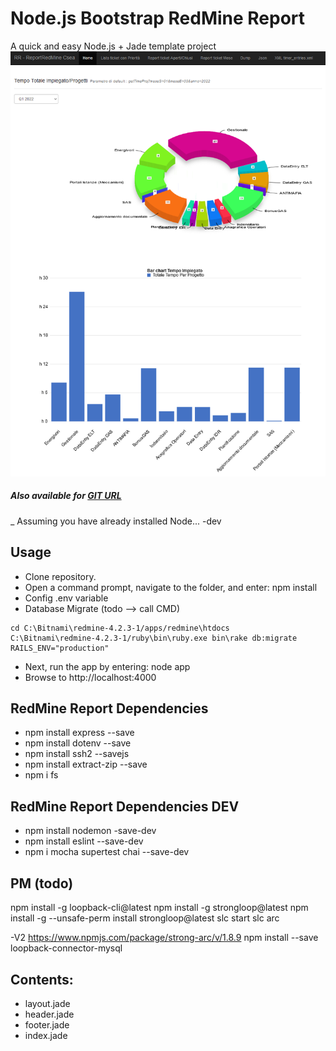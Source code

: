 Node.js Bootstrap RedMine Report
===

A quick and easy Node.js + Jade template project
![Image](https://raw.githubusercontent.com/flaviooo/ReportRedmine/main/public/images/2022_01_26_18_02_48_RR_ReportRedMine.png)
##### Also available for [GIT URL](https://github.com/flaviooo/ReportRedmine)
_ Assuming you have already installed Node...
-dev
## Usage
- Clone repository.
- Open a command prompt, navigate to the folder, and enter: npm install
- Config .env variable
- Database Migrate (todo --> call CMD)
```
cd C:\Bitnami\redmine-4.2.3-1/apps/redmine\htdocs
C:\Bitnami\redmine-4.2.3-1/ruby\bin\ruby.exe bin\rake db:migrate RAILS_ENV="production"

```
- Next, run the app by entering: node app
- Browse to http://localhost:4000

## RedMine Report Dependencies

- npm install express --save
- npm install dotenv --save 
- npm install ssh2 --savejs
- npm install extract-zip --save
- npm i fs

## RedMine Report Dependencies DEV
- npm install nodemon -save-dev
- npm install eslint --save-dev
- npm i mocha supertest chai --save-dev


## PM (todo)
npm install -g loopback-cli@latest
npm install -g strongloop@latest
npm install -g --unsafe-perm install strongloop@latest
slc start
slc arc

-V2 
https://www.npmjs.com/package/strong-arc/v/1.8.9
npm install --save loopback-connector-mysql

## Contents:

- layout.jade
- header.jade
- footer.jade
- index.jade
